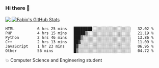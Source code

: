 ### Hi there 👋
<a href="https://github.com/fabiovincenzi/fabiovincenzi">
  <img align="center" src="https://github-readme-stats.vercel.app/api/top-langs/?username=fabiovincenzi&title_color=ffffff&text_color=c9cacc&icon_color=2bbc8a&bg_color=1d1f21&langs_count=3" />
</a>
<a href="https://github.com/fabiovincenzi/fabiovincenzi">
  <img align="center" src="https://github-readme-stats.vercel.app/api?username=fabiovincenzi&show_icons=true&line_height=27&count_private=true&title_color=ffffff&text_color=c9cacc&icon_color=2bbc8a&bg_color=1d1f21" alt="Fabio's GitHub Stats" />
</a>
<!--START_SECTION:waka-->

```text
HTML          6 hrs 25 mins   ████████░░░░░░░░░░░░░░░░░   32.02 %
PHP           4 hrs 15 mins   █████▒░░░░░░░░░░░░░░░░░░░   21.19 %
Python        2 hrs 46 mins   ███▒░░░░░░░░░░░░░░░░░░░░░   13.86 %
C++           2 hrs 13 mins   ██▓░░░░░░░░░░░░░░░░░░░░░░   11.09 %
JavaScript    1 hr 23 mins    █▓░░░░░░░░░░░░░░░░░░░░░░░   06.95 %
Other         56 mins         █▒░░░░░░░░░░░░░░░░░░░░░░░   04.72 %
```

<!--END_SECTION:waka-->

:boom: Computer Science and Engineering student
